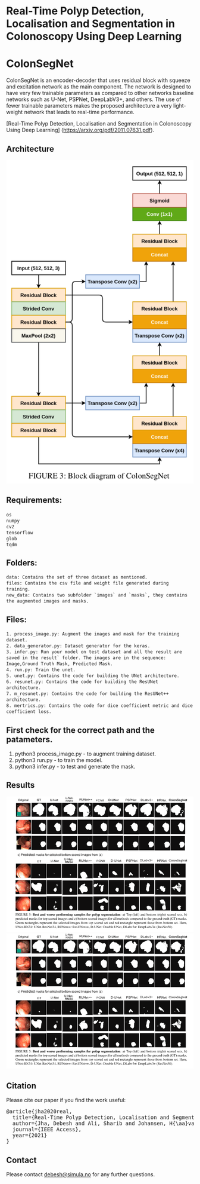# Real-Time Polyp Detection, Localisation and Segmentation in Colonoscopy Using Deep Learning
# ColonSegNet


ColonSegNet is an encoder-decoder that uses residual block with squeeze and excitation network as the main component. The network is designed to have very few trainable parameters as compared to other networks baseline networks such as U-Net, PSPNet, DeepLabV3+, and others.  The use of fewer trainable parameters makes the proposed architecture a very light-weight network that leads to real-time performance.

[Real-Time Polyp Detection, Localisation and Segmentation in Colonoscopy Using Deep Learning] (https://arxiv.org/pdf/2011.07631.pdf).

## Architecture
<img src="ColonSegNet.png">

## Requirements:
	os
	numpy
	cv2
	tensorflow
	glob
	tqdm

## Folders:
	data: Contains the set of three dataset as mentioned.
	files: Contains the csv file and weight file generated during training.
	new_data: Contains two subfolder `images` and `masks`, they contains the augmented images and masks.

## Files:
	1. process_image.py: Augment the images and mask for the training dataset.
	2. data_generator.py: Dataset generator for the keras.
	3. infer.py: Run your model on test dataset and all the result are saved in the result` folder. The images are in the sequence: Image,Ground Truth Mask, Predicted Mask.
	4. run.py: Train the unet.
	5. unet.py: Contains the code for building the UNet architecture.
	6. resunet.py: Contains the code for building the ResUNet architecture.
	7. m_resunet.py: Contains the code for building the ResUNet++ architecture.
	8. mertrics.py: Contains the code for dice coefficient metric and dice coefficient loss. 


## First check for the correct path and the patameters.
1.	python3 process_image.py - to augment training dataset.
2.	python3 run.py - to train the model.
3.	python3 infer.py - to test and generate the mask.



## Results

<img src="qualitative_results.png">
<img src="qualitative_results.png">

## Citation
Please cite our paper if you find the work useful: 
<pre>
@article{jha2020real,
  title={Real-Time Polyp Detection, Localisation and Segmentation in Colonoscopy Using Deep Learning},
  author={Jha, Debesh and Ali, Sharib and Johansen, H{\aa}vard D and Johansen, Dag D and Rittscher, Jens and Riegler, Michael A and Halvorsen, P{\aa}l},
  journal={IEEE Access},
  year={2021}
}
</pre>

## Contact
Please contact debesh@simula.no for any further questions.
